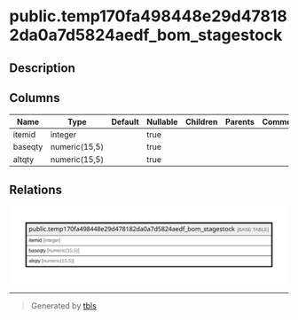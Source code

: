 # public.temp170fa498448e29d478182da0a7d5824aedf_bom_stagestock

## Description

## Columns

| Name | Type | Default | Nullable | Children | Parents | Comment |
| ---- | ---- | ------- | -------- | -------- | ------- | ------- |
| itemid | integer |  | true |  |  |  |
| baseqty | numeric(15,5) |  | true |  |  |  |
| altqty | numeric(15,5) |  | true |  |  |  |

## Relations

![er](public.temp170fa498448e29d478182da0a7d5824aedf_bom_stagestock.svg)

---

> Generated by [tbls](https://github.com/k1LoW/tbls)
